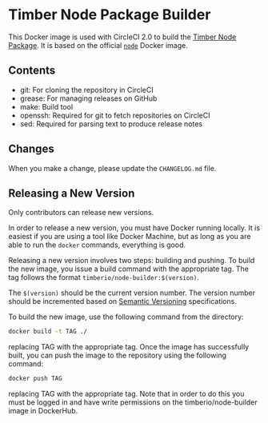 # Timber Node Package Builder

This Docker image is used with CircleCI 2.0 to build the [Timber
Node Package](https://github.com/timberio/timber-node). It is based on the official
[`node`](https://hub.docker.com/_/node/) Docker image.

## Contents

  - git: For cloning the repository in CircleCI
  - grease: For managing releases on GitHub
  - make: Build tool
  - openssh: Required for git to fetch repositories on CircleCI
  - sed: Required for parsing text to produce release notes

## Changes

When you make a change, please update the `CHANGELOG.md` file.

## Releasing a New Version

Only contributors can release new versions.

In order to release a new version, you must have Docker running locally. It is
easiest if you are using a tool like Docker Machine, but as long as you are able
to run the `docker` commands, everything is good.

Releasing a new version involves two steps: building and pushing. To build the
new image, you issue a build command with the appropriate tag. The tag follows
the format `timberio/node-builder:$(version)`.

The `$(version)` should be the current version number. The version number should
be incremented based on [Semantic Versioning](http://semver.org/)
specifications.

To build the new image, use the following command from the directory:

```bash
docker build -t TAG ./
```

replacing TAG with the appropriate tag. Once the image has successfully built,
you can push the image to the repository using the following command:

```bash
docker push TAG
```

replacing TAG with the appropriate tag. Note that in order to do this you must
be logged in and have write permissions on the timberio/node-builder image in
DockerHub.
